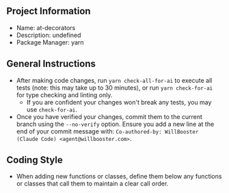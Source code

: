 ## Project Information

- Name: at-decorators
- Description: undefined
- Package Manager: yarn

## General Instructions

- After making code changes, run `yarn check-all-for-ai` to execute all tests (note: this may take up to 30 minutes), or run `yarn check-for-ai` for type checking and linting only.
  - If you are confident your changes won't break any tests, you may use `check-for-ai`.
- Once you have verified your changes, commit them to the current branch using the `--no-verify` option. Ensure you add a new line at the end of your commit message with: `Co-authored-by: WillBooster (Claude Code) <agent@willbooster.com>`.

## Coding Style

- When adding new functions or classes, define them below any functions or classes that call them to maintain a clear call order.
